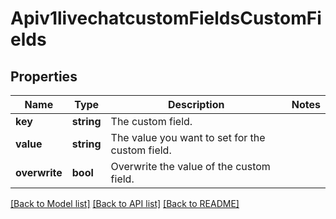 # Apiv1livechatcustomFieldsCustomFields

## Properties
Name | Type | Description | Notes
------------ | ------------- | ------------- | -------------
**key** | **string** | The custom field. | 
**value** | **string** | The value you want to set for the custom field. | 
**overwrite** | **bool** | Overwrite the value of the custom field. | 

[[Back to Model list]](../../README.md#documentation-for-models) [[Back to API list]](../../README.md#documentation-for-api-endpoints) [[Back to README]](../../README.md)

